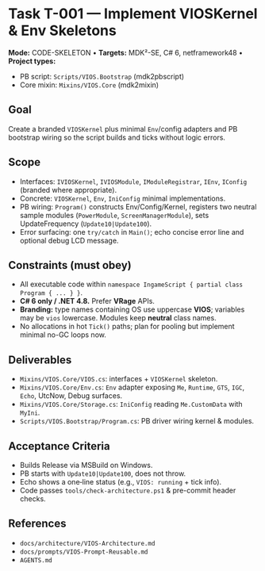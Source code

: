 # Task T-001 — Implement VIOSKernel & Env Skeletons

**Mode:** CODE-SKELETON • **Targets:** MDK²-SE, C# 6, netframework48 • **Project types:**

- PB script: `Scripts/VIOS.Bootstrap` (mdk2pbscript)
- Core mixin: `Mixins/VIOS.Core` (mdk2mixin)

## Goal

Create a branded `VIOSKernel` plus minimal `Env`/config adapters and PB bootstrap wiring so the script builds and ticks without logic errors.

## Scope

- Interfaces: `IVIOSKernel`, `IVIOSModule`, `IModuleRegistrar`, `IEnv`, `IConfig` (branded where appropriate).
- Concrete: `VIOSKernel`, `Env`, `IniConfig` minimal implementations.
- PB wiring: `Program()` constructs Env/Config/Kernel, registers two neutral sample modules (`PowerModule`, `ScreenManagerModule`), sets UpdateFrequency (`Update10|Update100`).
- Error surfacing: one `try/catch` in `Main()`; echo concise error line and optional debug LCD message.

## Constraints (must obey)

- All executable code within `namespace IngameScript { partial class Program { ... } }`.
- **C# 6 only / .NET 4.8.** Prefer **VRage** APIs.
- **Branding:** type names containing OS use uppercase **VIOS**; variables may be `vios` lowercase. Modules keep **neutral** class names.
- No allocations in hot `Tick()` paths; plan for pooling but implement minimal no-GC loops now.

## Deliverables

- `Mixins/VIOS.Core/VIOS.cs`: interfaces + `VIOSKernel` skeleton.
- `Mixins/VIOS.Core/Env.cs`: `Env` adapter exposing `Me`, `Runtime`, `GTS`, `IGC`, `Echo`, UtcNow, Debug surfaces.
- `Mixins/VIOS.Core/Storage.cs`: `IniConfig` reading `Me.CustomData` with `MyIni`.
- `Scripts/VIOS.Bootstrap/Program.cs`: PB driver wiring kernel & modules.

## Acceptance Criteria

- Builds Release via MSBuild on Windows.
- PB starts with `Update10|Update100`, does not throw.
- Echo shows a one‑line status (e.g., `VIOS: running` + tick info).
- Code passes `tools/check-architecture.ps1` & pre-commit header checks.

## References

- `docs/architecture/VIOS-Architecture.md`
- `docs/prompts/VIOS-Prompt-Reusable.md`
- `AGENTS.md`
